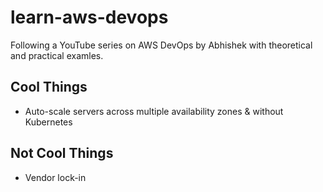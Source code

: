 # learn-aws-devops

Following a YouTube series on AWS DevOps by Abhishek with theoretical and practical examles.

## Cool Things

- Auto-scale servers across multiple availability zones & without Kubernetes

## Not Cool Things

- Vendor lock-in

